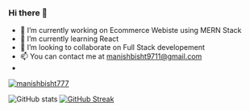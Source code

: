 ### Hi there 👋

- 🔭 I’m currently working on Ecommerce Webiste using MERN Stack
- 🌱 I’m currently learning React
- 👯 I’m looking to collaborate on Full Stack developement
- 📫 You can contact me at manishbisht9711@gmail.com
- 
<p align="left"> <a href="https://github.com/ryo-ma/github-profile-trophy"><img src="https://github-profile-trophy.vercel.app/?username=manishbisht777" alt="manishbisht777" /></a> </p>

![GitHub stats](https://github-readme-stats.vercel.app/api?username=ManishBisht777&show_icons=true&theme=tokyonight)
[![GitHub Streak](http://github-readme-streak-stats.herokuapp.com?user=ManishBisht777&theme=onedark&hide_border=true&date_format=M%20j%5B%2C%20Y%5D&fire=DD2727&ring=CA40DD)](https://git.io/streak-stats)
 


